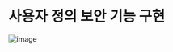 사용자 정의 보안 기능 구현  
=============================

![image](https://user-images.githubusercontent.com/50267433/128860336-837b837a-d806-4ff4-9dd0-35ad5de70a10.png)
